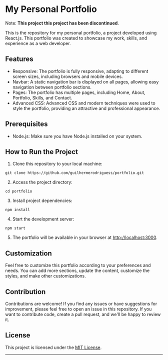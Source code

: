 # My Personal Portfolio

Note: **This project this project has been discontinued**.

This is the repository for my personal portfolio, a project developed using React.js. This portfolio was created to showcase my work, skills, and experience as a web developer.

## Features

- Responsive: The portfolio is fully responsive, adapting to different screen sizes, including browsers and mobile devices.
- Navbar: A static navigation bar is displayed on all pages, allowing easy navigation between portfolio sections.
- Pages: The portfolio has multiple pages, including Home, About, Portfolio, Skills, and Contact.
- Advanced CSS: Advanced CSS and modern techniques were used to style the portfolio, providing an attractive and professional appearance.

## Prerequisites

- Node.js: Make sure you have Node.js installed on your system.

## How to Run the Project

1. Clone this repository to your local machine:

```shell
git clone https://github.com/guilhermerodriguess/portfolio.git
```

2. Access the project directory:

```shell
cd portfolio
```

3. Install project dependencies:

```shell
npm install
```

4. Start the development server:

```shell
npm start
```

5. The portfolio will be available in your browser at [http://localhost:3000](http://localhost:3000).

## Customization

Feel free to customize this portfolio according to your preferences and needs. You can add more sections, update the content, customize the styles, and make other customizations.

## Contribution

Contributions are welcome! If you find any issues or have suggestions for improvement, please feel free to open an issue in this repository. If you want to contribute code, create a pull request, and we'll be happy to review it.

## License

This project is licensed under the [MIT License](LICENSE).

---
